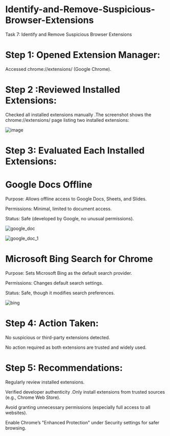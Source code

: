 # Identify-and-Remove-Suspicious-Browser-Extensions

Task 7: Identify and Remove Suspicious Browser Extensions

# Step 1: Opened Extension Manager:

Accessed chrome://extensions/ (Google Chrome).

# Step 2 :Reviewed Installed Extensions:

Checked all installed extensions manually .The screenshot shows the chrome://extensions/ page listing two installed extensions:

![image](https://github.com/user-attachments/assets/ae4cc56f-38a3-4b10-bed6-05deb6e919cd)


# Step 3: Evaluated Each Installed Extensions:


# Google Docs Offline

Purpose: Allows offline access to Google Docs, Sheets, and Slides.

Permissions: Minimal, limited to document access.

Status: Safe (developed by Google, no unusual permissions).

![google_doc](https://github.com/user-attachments/assets/20d2b257-4bfa-49f5-a913-a6904db48909)


![google_doc_1](https://github.com/user-attachments/assets/c3b6db85-f002-4990-b21a-d669ffb8d8f1)



# Microsoft Bing Search for Chrome

Purpose: Sets Microsoft Bing as the default search provider.

Permissions: Changes default search settings.

Status:  Safe, though it modifies search preferences.

![bing](https://github.com/user-attachments/assets/f5429183-3432-40b7-bcbf-64c670e08207)




# Step 4: Action Taken:

No suspicious or third-party extensions detected.

No action required as both extensions are trusted and widely used.


# Step 5:  Recommendations:

Regularly review installed extensions.

 Verified developer authenticity .Only install extensions from trusted sources (e.g., Chrome Web Store).

Avoid granting unnecessary permissions (especially full access to all websites).

Enable Chrome’s "Enhanced Protection" under Security settings for safer browsing.





